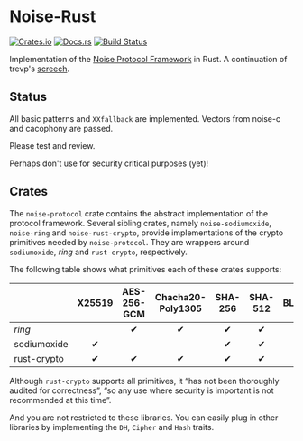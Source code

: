 # Noise-Rust

[![Crates.io](https://img.shields.io/crates/v/noise-protocol.svg)](https://crates.io/crates/noise-protocol)
[![Docs.rs](https://docs.rs/noise-protocol/badge.svg)](https://docs.rs/noise-protocol)
[![Build Status](https://travis-ci.org/sopium/noise-rust.svg?branch=master)](https://travis-ci.org/sopium/noise-rust)

Implementation of the [Noise Protocol
Framework](http://noiseprotocol.org) in Rust. A continuation of
trevp's [screech](https://github.com/trevp/screech).

## Status

All basic patterns and `XXfallback` are implemented. Vectors from
noise-c and cacophony are passed.

Please test and review.

Perhaps don't use for security critical purposes (yet)!

## Crates

The `noise-protocol` crate contains the abstract implementation of the
protocol framework. Several sibling crates, namely
`noise-sodiumoxide`, `noise-ring` and `noise-rust-crypto`, provide
implementations of the crypto primitives needed by
`noise-protocol`. They are wrappers around `sodiumoxide`, _ring_ and
`rust-crypto`, respectively.

The following table shows what primitives each of these crates
supports:

|             | X25519 | AES-256-GCM | Chacha20-Poly1305 | SHA-256 | SHA-512 | BLAKE2s | BLAKE2b |
|-------------|:------:|:-----------:|:-----------------:|:-------:|:-------:|:-------:|:-------:|
| _ring_      |        | ✔           | ✔                 | ✔       | ✔       |         |         |
| sodiumoxide | ✔      |             |                   | ✔       | ✔       |         | ✔       |
| rust-crypto | ✔      | ✔           | ✔                 | ✔       | ✔       | ✔       | ✔       |

Although `rust-crypto` supports all primitives, it “has not been
thoroughly audited for correctness”, “so any use where security is
important is not recommended at this time”.

And you are not restricted to these libraries. You can easily plug in
other libraries by implementing the `DH`, `Cipher` and `Hash` traits.
